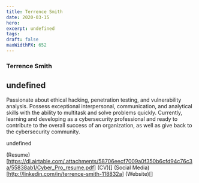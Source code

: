 ```yaml
---
title: Terrence Smith
date: 2020-03-15
hero: 
excerpt: undefined
tags: 
draft: false
maxWidthPX: 652
---
```



### Terrence Smith
## undefined

Passionate about ethical hacking, penetration testing, and vulnerability analysis. Possess exceptional interpersonal, communication, and analytical skills with the ability to multitask and solve problems quickly. Currently, learning and developing as a cybersecurity professional and ready to contribute to the overall success of an organization, as well as give back to the cybersecurity community.

undefined

(Resume)[https://dl.airtable.com/.attachments/58706eecf7009a0f350b6cfd94c76c3a/55838ab1/Cyber_Pro_resume.pdf]
(CV)[]
(Social Media)[http://linkedin.com/in/terrence-smith-118832a]
(Website)[]


